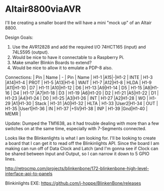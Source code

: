 # Altair8800viaAVR
I'll be creating a smaller board the will have a mini "mock up" of an Altair 8800.

Design Goals:
1. Use the AVR12828 and add the required I/O 74HCT165 (input) and 74LS595 (output).
1. Would be nice to have it connectable to a Raspberry Pi.
1. Make smaller Blinkin Boards to extend?
1. Would be nice to allow it to emulate a PDP-8 also.

Connections:
| Pin | Name | - | Pin | Name |
H1-1 |A15|-|H1-2 | INTE |
H1-3 |A14|H1-4 | PROT |
H1-5 |A13|H1-6 | WAIT |
H1-7 |A12|H1-8 | HLDA |
H1-9 |A11|H1-10 | D7 |
H1-11 |A10|H1-12 | D6 |
H1-13 |A9|H1-14 | D5 |
H1-15 |A8|H1-16 | D4 |
H1-17 |A7|H1-18 | D3 |
H1-19 |A6|H1-20 | D2 |
H1-21 |A5|H1-22 | D1 |
H1-23 |A4|H1-24 | D0 |
H1-25 |A3|H1-26 | INT |
H1-27 |A2|H1-28 | WO |
H1-29 |A1|H1-30 | Stack |
H1-31 |A0|H1-32 | HLTA |
H1-33 |User2|H1-34 | OUT |
H1-35 |User1|H1-36 | IN |
H1-37 |+5V|H1-38 | INP |
H1-39 |Gnd|H1-40 | MEMR |

Update: Dumped the TM1638, as it had trouble dealing with more than a few switches on at the same time, especially with 7-Segments
connected. 



Looks like the Blinkenlights is what I am looking for. I'll be looking to create a board that I can get it to read off the
Blinkinlights API. Since the board I am making can run off of Data Clock and Latch (and I'm gonna see if Clock can be shared between
Input and Output, so I can narrow it down to 5 GPIO lines.

http://retrocmp.com/projects/blinkenbone/172-blinkenbone-high-level-interface-api-to-panels

Blinkinlights EXE:
https://github.com/j-hoppe/BlinkenBone/releases
